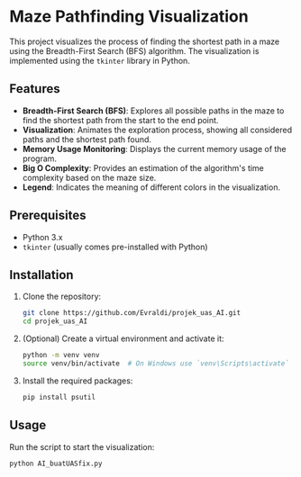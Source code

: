 # Maze Pathfinding Visualization

This project visualizes the process of finding the shortest path in a maze using the Breadth-First Search (BFS) algorithm. The visualization is implemented using the `tkinter` library in Python.

## Features

- **Breadth-First Search (BFS)**: Explores all possible paths in the maze to find the shortest path from the start to the end point.
- **Visualization**: Animates the exploration process, showing all considered paths and the shortest path found.
- **Memory Usage Monitoring**: Displays the current memory usage of the program.
- **Big O Complexity**: Provides an estimation of the algorithm's time complexity based on the maze size.
- **Legend**: Indicates the meaning of different colors in the visualization.

## Prerequisites

- Python 3.x
- `tkinter` (usually comes pre-installed with Python)

## Installation

1. Clone the repository:

    ```bash
    git clone https://github.com/Evraldi/projek_uas_AI.git
    cd projek_uas_AI
    ```

2. (Optional) Create a virtual environment and activate it:

    ```bash
    python -m venv venv
    source venv/bin/activate  # On Windows use `venv\Scripts\activate`
    ```

3. Install the required packages:

    ```bash
    pip install psutil
    ```

## Usage

Run the script to start the visualization:

```bash
python AI_buatUASfix.py
